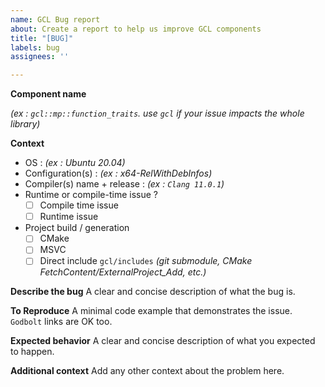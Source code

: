 ```yaml
---
name: GCL Bug report
about: Create a report to help us improve GCL components
title: "[BUG]"
labels: bug
assignees: ''

---
```


**Component name**

*(ex : `gcl::mp::function_traits`. use `gcl` if your issue impacts the whole library)*

**Context** 

- OS : *(ex : Ubuntu 20.04)*
- Configuration(s) : *(ex : x64-RelWithDebInfos)*
- Compiler(s) name + release : *(ex : `Clang 11.0.1`)*
- Runtime or compile-time issue ?
  - [ ] Compile time issue
  - [ ] Runtime issue
- Project build / generation
  - [ ] CMake
  - [ ] MSVC
  - [ ] Direct include `gcl/includes` *(git submodule, CMake FetchContent/ExternalProject_Add, etc.)*

**Describe the bug**
A clear and concise description of what the bug is.

**To Reproduce**
A minimal code example that demonstrates the issue. `Godbolt` links are OK too.

**Expected behavior**
A clear and concise description of what you expected to happen.

**Additional context**
Add any other context about the problem here.

